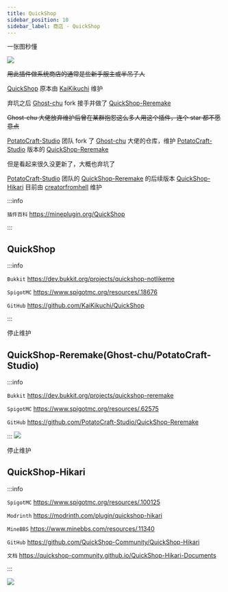 ```yaml
---
title: QuickShop
sidebar_position: 10
sidebar_label: 商店 - QuickShop
---
```


<!--markdownlint-disable line-length-->

一张图秒懂

![](_images/QuickShop.jpg)

~~用此插件做系统商店的通常是些新手服主或半吊子人~~

[QuickShop](QuickShop.md#quickshop) 原本由 [KaiKikuchi](https://github.com/KaiKikuchi) 维护

弃坑之后 [Ghost-chu](https://github.com/Ghost-chu) fork 接手并做了 [QuickShop-Reremake](QuickShop.md#quickshop-reremakeghost-chupotatocraft-studio)

~~Ghost-chu 大佬放弃维护后曾在某群抱怨这么多人用这个插件，连个 star 都不愿意点~~

[PotatoCraft-Studio](https://github.com/PotatoCraft-Studio) 团队 fork 了 [Ghost-chu](https://github.com/Ghost-chu) 大佬的仓库，维护 [PotatoCraft-Studio](https://github.com/PotatoCraft-Studio) 版本的 [QuickShop-Reremake](QuickShop.md#quickshop-reremakeghost-chupotatocraft-studio)

但是看起来很久没更新了，大概也弃坑了

[PotatoCraft-Studio](https://github.com/PotatoCraft-Studio) 团队的 [QuickShop-Reremake](QuickShop.md#quickshop-reremakeghost-chupotatocraft-studio) 的后续版本 [QuickShop-Hikari](QuickShop.md#quickshop-hikari) 目前由 [creatorfromhell](https://github.com/creatorfromhell) 维护

:::info

`插件百科` https://mineplugin.org/QuickShop

:::

<!--markdownlint-disable line-length-->

## QuickShop

:::info

`Bukkit` https://dev.bukkit.org/projects/quickshop-notlikeme

`SpigotMC` https://www.spigotmc.org/resources/.18676

`GitHub` https://github.com/KaiKikuchi/QuickShop

:::

停止维护

## QuickShop-Reremake(Ghost-chu/PotatoCraft-Studio)

:::info

`Bukkit` https://dev.bukkit.org/projects/quickshop-reremake

`SpigotMC` https://www.spigotmc.org/resources/.62575

`GitHub` https://github.com/PotatoCraft-Studio/QuickShop-Reremake

:::
[![](https://bstats.org/signatures/bukkit/QuickShop-Reremake.svg)](https://bstats.org/plugin/bukkit/QuickShop-Reremake/3320)

停止维护

## QuickShop-Hikari

:::info

`SpigotMC` https://www.spigotmc.org/resources/.100125

`Modrinth` https://modrinth.com/plugin/quickshop-hikari

`MineBBS` https://www.minebbs.com/resources/.11340

`GitHub` https://github.com/QuickShop-Community/QuickShop-Hikari

`文档` https://quickshop-community.github.io/QuickShop-Hikari-Documents

:::

[![](https://bstats.org/signatures/bukkit/QuickShop-Hikari.svg)](https://bstats.org/plugin/bukkit/QuickShop-Hikari/14281)
